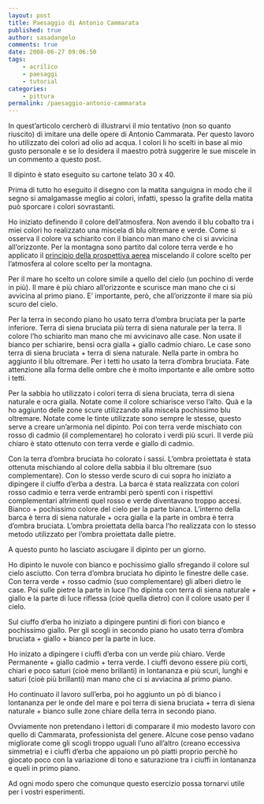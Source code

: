```yaml
---
layout: post
title: Paesaggio di Antonio Cammarata
published: true
author: sasadangelo
comments: true
date: 2008-06-27 09:06:50
tags:
    - acrilico
    - paesaggi
    - tutorial
categories:
    - pittura
permalink: /paesaggio-antonio-cammarata
---
```




  In quest&#8217;articolo cercherò di illustrarvi il mio tentativo (non so quanto riuscito) di imitare una delle opere di Antonio Cammarata. Per questo lavoro ho utilizzato dei colori ad olio ad acqua. I colori li ho scelti in base al mio gusto personale e se lo desidera il maestro potrà suggerire le sue miscele in un commento a questo post.




Il dipinto è stato eseguito su cartone telato 30 x 40.
  



  Prima di tutto ho eseguito il disegno con la matita sanguigna in modo che il segno si amalgamasse meglio ai colori, infatti, spesso la grafite della matita può sporcare i colori sovrastanti.


Ho iniziato definendo il colore dell&#8217;atmosfera. Non avendo il blu cobalto tra i miei colori ho realizzato una miscela di blu oltremare e verde. Come si osserva il colore va schiarito con il bianco man mano che ci si avvicina all&#8217;orizzonte. Per la montagna sono partito dal colore terra verde e ho applicato il [principio della prospettiva aerea][1] miscelando il colore scelto per l&#8217;atmosfera al colore scelto per la montagna.
  


Per il mare ho scelto un colore simile a quello del cielo (un pochino di verde in più). Il mare è più chiaro all&#8217;orizzonte e scurisce man mano che ci si avvicina al primo piano. E&#8217; importante, però, che all&#8217;orizzonte il mare sia più scuro del cielo.
  


Per la terra in secondo piano ho usato terra d&#8217;ombra bruciata per la parte inferiore. Terra di siena bruciata più terra di siena naturale per la terra. Il colore l&#8217;ho schiarito man mano che mi avvicinavo alle case. Non usate il bianco per schiarire, bensì ocra gialla + giallo cadmio chiaro. Le case sono terra di siena bruciata + terra di siena naturale. Nella parte in ombra ho aggiunto il blu oltremare. Per i tetti ho usato la terra d&#8217;ombra bruciata. Fate attenzione alla forma delle ombre che è molto importante e alle ombre sotto i tetti.
  


Per la sabbia ho utilizzato i colori terra di siena bruciata, terra di siena naturale e ocra gialla. Notate come il colore schiarisce verso l&#8217;alto. Quà e la ho aggiunto delle zone scure utilizzando alla miscela pochissimo blu oltremare. Notate come le tinte utilizzate sono sempre le stesse, questo serve a creare un&#8217;armonia nel dipinto. Poi con terra verde mischiato con rosso di cadmio (il complementare) ho colorato i verdi più scuri. Il verde più chiaro è stato ottenuto con terra verde e giallo di cadmio.
  



  Con la terra d&#8217;ombra bruciata ho colorato i sassi. L&#8217;ombra proiettata è stata ottenuta mischiando al colore della sabbia il blu oltremare (suo complementare). Con lo stesso verde scuro di cui sopra ho iniziato a dipingere il ciuffo d&#8217;erba a destra. La barca è stata realizzata con colori rosso cadmio e terra verde entrambi però spenti con i rispettivi complementari altrimenti quel rosso e verde diventavano troppo accesi. Bianco + pochissimo colore del cielo per la parte bianca. L&#8217;interno della barca è terra di siena naturale + ocra gialla e la parte in ombra è terra d&#8217;ombra bruciata. L&#8217;ombra proiettata della barca l&#8217;ho realizzata con lo stesso metodo utilizzato per l&#8217;ombra proiettata dalle pietre.


A questo punto ho lasciato asciugare il dipinto per un giorno.
  


Ho dipinto le nuvole con bianco e pochissimo giallo sfregando il colore sul cielo asciutto. Con terra d&#8217;ombra bruciata ho dipinto le finestre delle case. Con terra verde + rosso cadmio (suo complementare) gli alberi dietro le case. Poi sulle pietre la parte in luce l&#8217;ho dipinta con terra di siena naturale + giallo e la parte di luce riflessa (cioè quella dietro) con il colore usato per il cielo.
  


Sul ciuffo d&#8217;erba ho iniziato a dipingere puntini di fiori con bianco e pochissimo giallo. Per gli scogli in secondo piano ho usato terra d&#8217;ombra bruciata + giallo + bianco per la parte in luce.
  


Ho inizato a dipingere i ciuffi d&#8217;erba con un verde più chiaro. Verde Permanente + giallo cadmio + terra verde. I ciuffi devono essere più corti, chiari e poco saturi (cioè meno brillanti) in lontananza e più scuri, lunghi e saturi (cioè più brillanti) man mano che ci si avviacina al primo piano.
  



  Ho continuato il lavoro sull&#8217;erba, poi ho aggiunto un pò di bianco i lontananza per le onde del mare e poi terra di siena bruciata + terra di siena naturale + bianco sulle zone chiare della terra in secondo piano.



  Ovviamente non pretendano i lettori di comparare il mio modesto lavoro con quello di Cammarata, professionista del genere. Alcune cose penso vadano migliorate come gli scogli troppo uguali l&#8217;uno all&#8217;altro (creano eccessiva simmetria) e i ciuffi d&#8217;erba che appaiono un pò piatti proprio perchè ho giocato poco con la variazione di tono e saturazione tra i ciuffi in lontananza e queli in primo piano.



  Ad ogni modo spero che comunque questo esercizio possa tornarvi utile per i vostri esperimenti.


 [1]: https://www.disegnoepittura.it/prospettiva-aerea-esempio-applicazione/